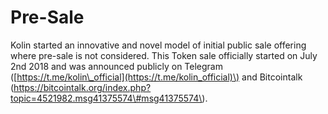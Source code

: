 # Pre-Sale

 Kolin started an innovative and novel model of initial public sale offering where pre-sale is not considered. This Token sale officially started on July 2nd 2018 and was announced publicly on Telegram \([https://t.me/kolin\_official](https://t.me/kolin_official)\) and Bitcointalk \(https://bitcointalk.org/index.php?topic=4521982.msg41375574\#msg41375574\).

